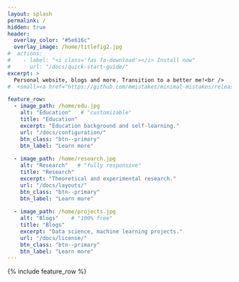 ```yaml
---
layout: splash
permalink: /
hidden: true
header:
  overlay_color: "#5e616c"
  overlay_image: /home/titlefig2.jpg
#  actions:
#    - label: "<i class='fas fa-download'></i> Install now"
#      url: "/docs/quick-start-guide/"
excerpt: >
  Personal website, blogs and more. Transition to a better me!<br />
#  <small><a href="https://github.com/mmistakes/minimal-mistakes/releases/tag/4.21.0">Latest release v4.21.0</a></small>

feature_row:
  - image_path: /home/edu.jpg
    alt: "Education"   # "customizable"
    title: "Education"
    excerpt: "Education background and self-learning."
    url: "/docs/configuration/"
    btn_class: "btn--primary"
    btn_label: "Learn more"
    
  - image_path: /home/research.jpg
    alt: "Research"   # "fully responsive"
    title: "Research"
    excerpt: "Theoretical and experimental research."
    url: "/docs/layouts/"
    btn_class: "btn--primary"
    btn_label: "Learn more"
    
  - image_path: /home/projects.jpg
    alt: "Blogs"    # "100% free"
    title: "Blogs"
    excerpt: "Data science, machine learning projects."
    url: "/docs/license/"
    btn_class: "btn--primary"
    btn_label: "Learn more"      
---
```


{% include feature_row %}



